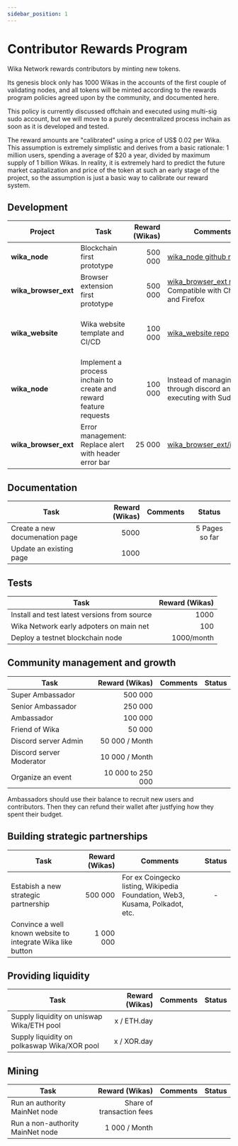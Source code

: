 ```yaml
---
sidebar_position: 1
---
```


# Contributor Rewards Program

Wika Network rewards contributors by minting new tokens. 

Its genesis block only has 1000 Wikas in the accounts of the first couple of validating nodes, 
and all tokens will be minted according to the rewards program policies agreed upon by the community, 
and documented here.

This policy is currently discussed offchain and executed using multi-sig sudo account, 
but we will move to a purely decentralized process inchain as soon as it is developed and tested.

The reward amounts are "calibrated" using a price of US$ 0.02 per Wika. 
This assumption is extremely simplistic and derives from a basic rationale: 1 million users, spending a average of $20 a year, 
divided by maximum supply of 1 billion Wikas.
In reality, it is extremely hard to predict the future market capitalization and price of the token at such an early stage of the project, 
so the assumption is just a basic way to calibrate our reward system.


## Development

Project | Task | Reward (Wikas)| Comments | Status |
|-------|------|--------------:|----------|:------:|
| **wika_node** | Blockchain first prototype | 500 000 | [wika_node github repo](https://github.com/randombishop/wika_node) | Done
| **wika_browser_ext** | Browser extension first prototype | 500 000 | [wika_browser_ext repo](https://github.com/randombishop/wika_browser_ext) <br />Compatible with Chrome and Firefox | Done 
| **wika_website** | Wika website template and CI/CD | 100 000 | [wika_website repo](https://github.com/randombishop/wika_website) | 80% completed, needs final hosting and CI/CD. 
| **wika_node** | Implement a process inchain to create and reward feature requests | 100 000 | Instead of managing this through discord and executing with Sudo | -
| **wika_browser_ext** | Error management: Replace alert with header error bar | 25 000 | [wika_browser_ext/issues/1](https://github.com/randombishop/wika_browser_ext/issues/1) | -



## Documentation

| Task | Reward (Wikas)| Comments | Status |
|------|--------------:|----------|:------:|
| Create a new documenation page | 5000 | | 5 Pages so far
| Update an existing page | 1000 | | 



## Tests

| Task | Reward (Wikas)| 
|------|--------------:|
| Install and test latest versions from source | 1000 
| Wika Network early adpoters on main net| 100 
| Deploy a testnet blockchain node | 1000/month 


## Community management and growth

| Task | Reward (Wikas)| Comments | Status |
|------|--------------:|----------|:------:|
| Super Ambassador | 500 000 |  |  
| Senior Ambassador | 250 000 | 
| Ambassador | 100 000 |
| Friend of Wika | 50 000 |
| Discord server Admin | 50 000 / Month
| Discord server Moderator | 10 000 / Month
| Organize an event | 10 000 to 250 000

Ambassadors should use their balance to recruit new users and contributors. 
Then they can refund their wallet after justfying how they spent their budget.



## Building strategic partnerships

| Task | Reward (Wikas)| Comments | Status |
|------|--------------:|----------|:------:|
| Estabish a new strategic partnership | 500 000 | For ex Coingecko listing, Wikipedia Foundation, Web3, Kusama, Polkadot, etc. | -
| Convince a well known website to integrate Wika like button | 1 000 000
 


## Providing liquidity

| Task | Reward (Wikas)| Comments | Status |
|------|--------------:|----------|:------:|
| Supply liquidity on uniswap Wika/ETH pool | x / ETH.day | 
| Supply liquidity on polkaswap Wika/XOR pool | x / XOR.day | 



## Mining

| Task | Reward (Wikas)| Comments | Status |
|------|--------------:|----------|:------:|
| Run an authority MainNet node | Share of transaction fees | 
| Run a non-authority MainNet node | 1 000 / Month | 

